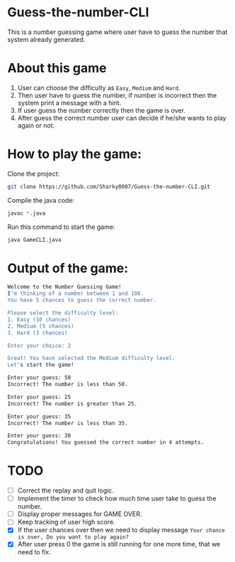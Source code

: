# Guess-the-number-CLI
This is a number guessing game where user have to guess the number that system already generated.

# About this game
1. User can choose the difficulty as `Easy`, `Medium` and `Hard`.
2. Then user have to guess the number, if number is incorrect then the system print a message with a hint.
3. If user guess the number correctly then the game is over.
4. After guess the correct number user can decide if he/she wants to play again or not.

# How to play the game:
Clone the project: 
```bash
git clone https://github.com/Sharky0007/Guess-the-number-CLI.git
```
Compile the java code:
```bash
javac *.java
```
Run this command to start the game:
```bash
java GameCLI.java
```

# Output of the game:
```bash
Welcome to the Number Guessing Game!
I'm thinking of a number between 1 and 100.
You have 5 chances to guess the correct number.

Please select the difficulty level:
1. Easy (10 chances)
2. Medium (5 chances)
3. Hard (3 chances)

Enter your choice: 2

Great! You have selected the Medium difficulty level.
Let's start the game!

Enter your guess: 50
Incorrect! The number is less than 50.

Enter your guess: 25
Incorrect! The number is greater than 25.

Enter your guess: 35
Incorrect! The number is less than 35.

Enter your guess: 30
Congratulations! You guessed the correct number in 4 attempts.
```

# TODO
- [ ] Correct the replay and quit logic.
- [ ] Implement the timer to check how much time user take to guess the number.
- [ ] Display proper messages for GAME OVER.
- [ ] Keep tracking of user high score.
- [x] If the user chances over then we need to display message `Your chance is over, Do you want to play again?`
- [x] After user press 0 the game is still running for one more time, that we need to fix.
